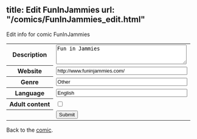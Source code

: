 title: Edit FunInJammies
url: "/comics/FunInJammies_edit.html"
---
Edit info for comic FunInJammies

<form name="comic" action="http://gaepostmail.appspot.com/comic/" method="post">
<table class="comicinfo">
<tr>
<th>Description</th><td><textarea name="description" cols="40" rows="3">Fun in Jammies</textarea></td>
</tr>
<tr>
<th>Website</th><td><input type="text" name="url" value="http://www.funinjammies.com/" size="40"/></td>
</tr>
<tr>
<th>Genre</th><td><input type="text" name="genre" value="Other" size="40"/></td>
</tr>
<tr>
<th>Language</th><td><input type="text" name="language" value="English" size="40"/></td>
</tr>
<tr>
<th>Adult content</th><td><input type="checkbox" name="adult" value="adult" /></td>
</tr>
<tr>
<th></th><td>
<input type="hidden" name="comic" value="FunInJammies" />
<input type="submit" name="submit" value="Submit" />
</td>
</tr>
</table>
</form>

Back to the [comic](FunInJammies.html).
